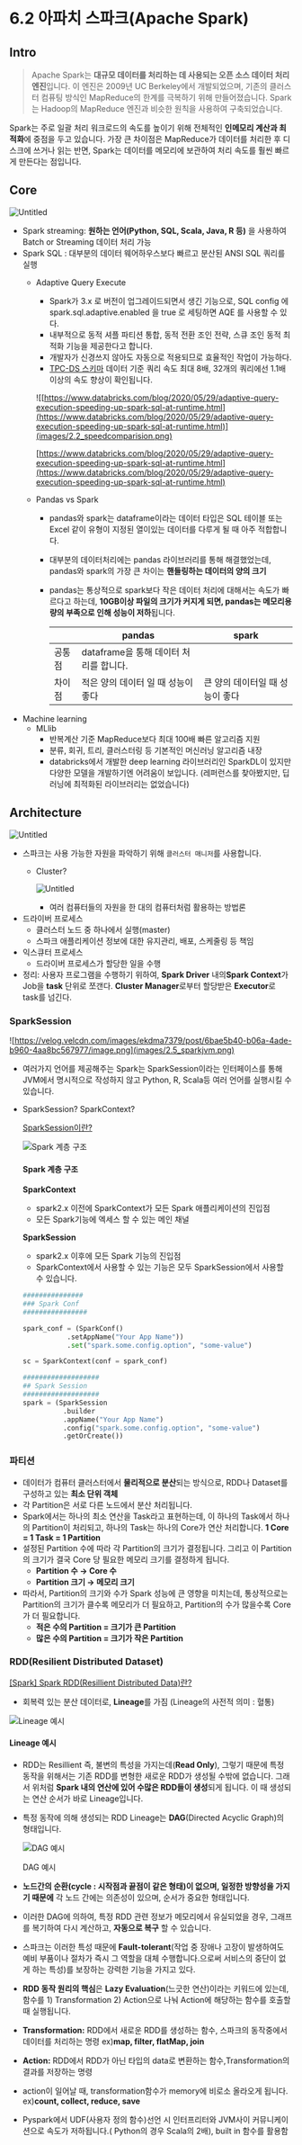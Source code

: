 # 6.2 아파치 스파크(Apache Spark)

## Intro

> Apache Spark는 **대규모 데이터를 처리하는 데 사용되는 오픈 소스 데이터 처리 엔진**입니다. 이 엔진은 2009년 UC Berkeley에서 개발되었으며, 기존의 클러스터 컴퓨팅 방식인 MapReduce의 한계를 극복하기 위해 만들어졌습니다. Spark는 Hadoop의 MapReduce 엔진과 비슷한 원칙을 사용하여 구축되었습니다.

Spark는 주로 일괄 처리 워크로드의 속도를 높이기 위해 전체적인 **인메모리 계산과 최적화**에 중점을 두고 있습니다. 가장 큰 차이점은 MapReduce가 데이터를 처리한 후 디스크에 쓰거나 읽는 반면, Spark는 데이터를 메모리에 보관하여 처리 속도를 훨씬 빠르게 만든다는 점입니다.

## Core

![Untitled](images/2.1_sparckstructure.png)

- Spark streaming: **원하는 언어(Python, SQL, Scala, Java, R 등)** 을 사용하여 Batch or Streaming 데이터 처리 가능
- Spark SQL : 대부분의 데이터 웨어하우스보다 빠르고 분산된 ANSI SQL 쿼리를 실행
    - Adaptive Query Execute
        - Spark가 3.x 로 버전이 업그레이드되면서 생긴 기능으로, SQL config 에 spark.sql.adaptive.enabled 을 true 로 세팅하면 AQE 를 사용할 수 있다.
        - 내부적으로 동적 셔플 파티션 통합, 동적 전환 조인 전략, 스큐 조인 동적 최적화 기능을 제공한다고 합니다.
        - 개발자가 신경쓰지 않아도 자동으로 적용되므로 효율적인 작업이 가능하다.
        - [TPC-DS 스키마](https://datacadamia.com/data/type/relation/benchmark/tpcds/schema) 데이터 기준 쿼리 속도 최대 8배, 32개의 쿼리에선 1.1배 이상의 속도 향상이 확인됩니다.
        
        ![[https://www.databricks.com/blog/2020/05/29/adaptive-query-execution-speeding-up-spark-sql-at-runtime.html](https://www.databricks.com/blog/2020/05/29/adaptive-query-execution-speeding-up-spark-sql-at-runtime.html)](images/2.2_speedcomparision.png)
        
        [https://www.databricks.com/blog/2020/05/29/adaptive-query-execution-speeding-up-spark-sql-at-runtime.html](https://www.databricks.com/blog/2020/05/29/adaptive-query-execution-speeding-up-spark-sql-at-runtime.html)
        
    - Pandas vs Spark
        - pandas와 spark는 dataframe이라는 데이터 타입은 SQL 테이블 또는 Excel 같이 유형이 지정된 열이있는 데이터를 다루게 될 때 아주 적합합니다.
        - 대부분의 데이터처리에는 pandas 라이브러리를 통해 해결했었는데, pandas와 spark의 가장 큰 차이는 **핸들링하는 데이터의 양의 크기**
        - pandas는 통상적으로 spark보다 작은 데이터 처리에 대해서는 속도가 빠르다고 하는데, **10GB이상 파일의 크기가 커지게 되면, pandas는 메모리용량의 부족으로 인해 성능이 저하**됩니다.
            
            
            |  | pandas | spark |
            | --- | --- | --- |
            | 공통점 | dataframe을 통해 데이터 처리를 합니다. | 
            | 차이점 | 적은 양의 데이터 일 때 성능이 좋다 | 큰 양의 데이터일 때 성능이 좋다 |
- Machine learning
    - MLlib
        - 반복계산 기준 MapReduce보다 최대 100배 빠른 알고리즘 지원
        - 분류, 회귀, 트리, 클러스터링 등 기본적인 머신러닝 알고리즘 내장
        - databricks에서 개발한 deep learning 라이브러리인 SparkDL이 있지만 다양한 모델을 개발하기엔 어려움이 보입니다. (레퍼런스를 찾아봤지만, 딥러닝에 최적화된 라이브러리는 없었습니다)
    

## Architecture

![Untitled](images/2.3_sparckclusterinfra.png)

- 스파크는 사용 가능한 자원을 파악하기 위해 `클러스터 매니저`를 사용합니다.
    - Cluster?
        
        ![Untitled](images/2.4_clusterspattern.png)
        
        - 여러 컴퓨터들의 자원을 한 대의 컴퓨터처럼 활용하는 방법론
- 드라이버 프로세스
    - 클러스터 노드 중 하나에서 실행(master)
    - 스파크 애플리케이션 정보에 대한 유지관리, 배포, 스케줄링 등 책임
- 익스큐터 프로세스
    - 드라이버 프로세스가 할당한 일을 수행
- 정리: 사용자 프로그램을 수행하기 위하여, **Spark Driver** 내의**Spark Context**가 Job을 **task** 단위로 쪼갠다. **Cluster Manager**로부터 할당받은 **Executor**로 task를 넘긴다.

### SparkSession

![https://velog.velcdn.com/images/ekdma7379/post/6bae5b40-b06a-4ade-b960-4aa8bc567977/image.png](images/2.5_sparkjvm.png)

- 여러가지 언어를 제공해주는 Spark는 SparkSession이라는 인터페이스를 통해 JVM에서 명시적으로 작성하지 않고 Python, R, Scala등 여러 언어를 실행시킬 수 있습니다.
- SparkSession? SparkContext?
    
    [SparkSession이란?](https://velog.io/@6v6/SparkSession-SparkContext-차이)
    
    ![Spark 계층 구조](images/2.6_rddlineage.png)
    
    #### Spark 계층 구조
    
    **SparkContext**
    
    - spark2.x 이전에 SparkContext가 모든 Spark 애플리케이션의 진입점
    - 모든 Spark기능에 엑세스 할 수 있는 메인 채널
    
    **SparkSession**
    
    - spark2.x 이후에 모든 Spark 기능의 진입점
    - SparkContext에서 사용할 수 있는 기능은 모두 SparkSession에서 사용할 수 있습니다.
    
    ```python
    ###############
    ### Spark Conf
    ################
    
    spark_conf = (SparkConf()
               .setAppName("Your App Name"))
               .set("spark.some.config.option", "some-value")
    
    sc = SparkContext(conf = spark_conf)
    
    ###################
    ## Spark Session
    ###################
    spark = (SparkSession
              .builder
              .appName("Your App Name")
              .config("spark.some.config.option", "some-value")
              .getOrCreate())  
    ```
    

### 파티션

- 데이터가 컴퓨터 클러스터에서 **물리적으로 분산**되는 방식으로, RDD나 Dataset를 구성하고 있는 **최소 단위 객체**
- 각 Partition은 서로 다른 노드에서 분산 처리됩니다.
- Spark에서는 하나의 최소 연산을 Task라고 표현하는데, 이 하나의 Task에서 하나의 Partition이 처리되고, 하나의 Task는 하나의 Core가 연산 처리합니다. **1 Core = 1 Task = 1 Partition**
- 설정된 Partition 수에 따라 각 Partition의 크기가 결정됩니다. 그리고 이 Partition의 크기가 결국 Core 당 필요한 메모리 크기를 결정하게 됩니다.
    - **Partition 수 → Core 수**
    - **Partition 크기 → 메모리 크기**
- 따라서, Partition의 크기와 수가 Spark 성능에 큰 영향을 미치는데, 통상적으로는 Partition의 크기가 클수록 메모리가 더 필요하고, Partition의 수가 많을수록 Core가 더 필요합니다.
    - **적은 수의 Partition = 크기가 큰 Partition**
    - **많은 수의 Partition = 크기가 작은 Partition**

### RDD(**Resilient Distributed Dataset)**

[[Spark] Spark RDD(Resillient Distributed Data)란?](https://artist-developer.tistory.com/17)

- 회복력 있는 분산 데이터로, **Lineage**를 가짐 (Lineage의 사전적 의미 : 혈통)

![Lineage 예시](images/2.7_sparksession.png)

#### Lineage 예시

- RDD는 Resillient 즉, 불변의 특성을 가지는데(**Read Only**), 그렇기 때문에 특정 동작을 위해서는 기존 RDD를 변형한 새로운 RDD가 생성될 수밖에 없습니다. 그래서 위처럼 **Spark 내의 연산에 있어 수많은 RDD들이 생성**되게 됩니다. 이 때 생성되는 연산 순서가 바로 Lineage입니다.
- 특정 동작에 의해 생성되는 RDD Lineage는 **DAG**(Directed Acyclic Graph)의 형태입니다.
    
    ![DAG 예시](images/2.8_dag.png)
    
    DAG 예시
    
- **노드간의 순환(cycle : 시작점과 끝점이 같은 형태)이 없으며, 일정한 방향성을 가지기 때문에** 각 노드 간에는 의존성이 있으며, 순서가 중요한 형태입니다.
- 이러한 DAG에 의하여, 특정 RDD 관련 정보가 메모리에서 유실되었을 경우, 그래프를 복기하여 다시 계산하고, **자동으로 복구** 할 수 있습니다.
- 스파크는 이러한 특성 때문에 **Fault-tolerant**(작업 중 장애나 고장이 발생하여도 예비 부품이나 절차가 즉시 그 역할을 대체 수행합니다.으로써 서비스의 중단이 없게 하는 특성)를 보장하는 강력한 기능을 가지고 있다.
- **RDD 동작 원리의 핵심**은 **Lazy Evaluation**(느긋한 연산)이라는 키워드에 있는데, 함수를 1) Transformation 2) Action으로 나눠 Action에 해당하는 함수를 호출할 때 실행됩니다.
- **Transformation:** RDD에서 새로운 RDD를 생성하는 함수, 스파크의 동작중에서 데이터를 처리하는 명령 ex)**map, filter, flatMap, join**
- **Action:** RDD에서 RDD가 아닌 타입의 data로 변환하는 함수,Transformation의 결과를 저장하는 명령
- action이 일어날 때, transformation함수가 memory에 비로소 올라오게 됩니다. ex)**count, collect, reduce, save**
- Pyspark에서 UDF(사용자 정의 함수)선언 시 인터프리터와 JVM사이 커뮤니케이션으로 속도가 저하됩니다.( Python의 경우 Scala의 2배), built in 함수를 활용함


<script src="https://utteranc.es/client.js"
        repo="Pseudo-Lab/data-engineering-for-everybody"
        issue-term="pathname"
        label="comments"
        theme="preferred-color-scheme"
        crossorigin="anonymous"
        async>
</script>